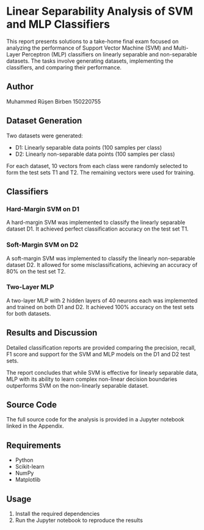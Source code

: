 # Linear Separability Analysis of SVM and MLP Classifiers

This report presents solutions to a take-home final exam focused on analyzing the performance of Support Vector Machine (SVM) and Multi-Layer Perceptron (MLP) classifiers on linearly separable and non-separable datasets. The tasks involve generating datasets, implementing the classifiers, and comparing their performance.

## Author

Muhammed Rüşen Birben 150220755

## Dataset Generation

Two datasets were generated:
- D1: Linearly separable data points (100 samples per class)
- D2: Linearly non-separable data points (100 samples per class)

For each dataset, 10 vectors from each class were randomly selected to form the test sets T1 and T2. The remaining vectors were used for training.

## Classifiers

### Hard-Margin SVM on D1

A hard-margin SVM was implemented to classify the linearly separable dataset D1. It achieved perfect classification accuracy on the test set T1.

### Soft-Margin SVM on D2

A soft-margin SVM was implemented to classify the linearly non-separable dataset D2. It allowed for some misclassifications, achieving an accuracy of 80% on the test set T2.

### Two-Layer MLP

A two-layer MLP with 2 hidden layers of 40 neurons each was implemented and trained on both D1 and D2. It achieved 100% accuracy on the test sets for both datasets.

## Results and Discussion

Detailed classification reports are provided comparing the precision, recall, F1 score and support for the SVM and MLP models on the D1 and D2 test sets.

The report concludes that while SVM is effective for linearly separable data, MLP with its ability to learn complex non-linear decision boundaries outperforms SVM on the non-linearly separable dataset.

## Source Code

The full source code for the analysis is provided in a Jupyter notebook linked in the Appendix.

## Requirements

- Python 
- Scikit-learn
- NumPy
- Matplotlib

## Usage

1. Install the required dependencies
2. Run the Jupyter notebook to reproduce the results
